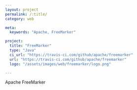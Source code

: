 ```yaml
---
layout: project
permalink: /:title/
category: web

meta:
  keywords: "Apache, FreeMarker"

project:
  title: "FreeMarker"
  type: "Java"
  ci_url: "https://travis-ci.com/github/apache/freemarker"
  url: "https://travis-ci.com/github/apache/freemarker"
  logo: "/assets/images/web/freemarker/logo.png"

---
```

<p>Apache FreeMarker</p>
